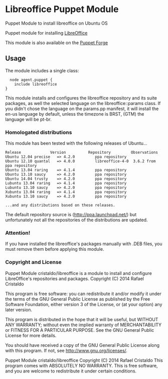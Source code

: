 Libreoffice Puppet Module
=========================

Puppet Module to install libreoffice on Ubuntu OS

Puppet module for installing
[LibreOffice](https://github.com/cristaldo/libreoffice) 

This module is also available on the
[Puppet Forge](https://forge.puppetlabs.com/cristaldo/libreoffice)

## Usage

The module includes a single class:

```
  node agent.puppet {
	include libreoffice
}
```

This module installs and configures the libreoffice repository and its suite packages,
as well the selected language on the libreoffice::params class.
If you didn't chose the language on the params.pp manifest, it will install the en-us
language by default, unless the timezone is BRST, (GTM) the language will be pt-br.

### Homologated distributions

This module has been tested with the following releases of Ubuntu...

```
Release             Version          Repository         Observations
Ubuntu 12.04 precise   => 4.2.0         ppa repository
Ubuntu 12.10 quantal   => 4.0.0         libreoffice-4-0  3.6.2 from ppa repository
Ubuntu 13.04 raring    => 4.1.4         ppa repository 
Ubuntu 13.10 saucy     => 4.2.0         ppa repository
Ubuntu 14.04 trusty    => 4.2.0         ppa repository
Lubuntu 13.04 raring   => 4.1.4         ppa repository
Lubuntu 13.10 saucy    => 4.2.0         ppa repository
Xubuntu 13.04 raring   => 4.1.4         ppa repository
Xubuntu 13.10 saucy    => 4.2.0         ppa repository

...and any distributions based on these releases.
```

The default repository source is (http://ppa.launchpad.net/) but unfortunately not all 
the repositories of the distributions are updated.

### Attention!

If you have installed the libreoffice's packages manually with .DEB files, you must remove 
them before applying this module. 

### Copyright and License 

 Puppet Module cristaldo/libreoffice is a module to install and configure 
 LibreOffice's repositories and packages.
 Copyright (C) 2014  Rafael Cristaldo

 This program is free software: you can redistribute it and/or modify
 it under the terms of the GNU General Public License as published by
 the Free Software Foundation, either version 3 of the License, or
 (at your option) any later version.

 This program is distributed in the hope that it will be useful,
 but WITHOUT ANY WARRANTY; without even the implied warranty of
 MERCHANTABILITY or FITNESS FOR A PARTICULAR PURPOSE.  See the
 GNU General Public License for more details.

 You should have received a copy of the GNU General Public License
 along with this program.  If not, see <http://www.gnu.org/licenses/>.

 Puppet Module cristaldo/libreoffice Copyright (C) 2014  Rafael Cristaldo
 This program comes with ABSOLUTELY NO WARRANTY. This is free software, 
 and you are welcome to redistribute it under certain conditions.

